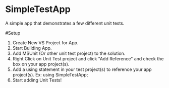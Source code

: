 # SimpleTestApp
A simple app that demonstrates a few different unit tests.

#Setup
1. Create New VS Project for App.
2. Start Building App.
3. Add MSUnit (Or other unit test project) to the solution.
4. Right Click on Unit Test project and click "Add Reference" and check the box on your app project(s).
5. Add a using statement in your test project(s) to reference your app project(s). Ex: using SimpleTestApp;
6. Start adding Unit Tests!
